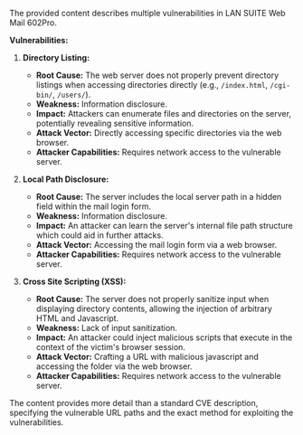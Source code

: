 The provided content describes multiple vulnerabilities in LAN SUITE Web Mail 602Pro.

**Vulnerabilities:**

1.  **Directory Listing:**
    *   **Root Cause:** The web server does not properly prevent directory listings when accessing directories directly (e.g., `/index.html`, `/cgi-bin/`, `/users/`).
    *   **Weakness:** Information disclosure.
    *   **Impact:** Attackers can enumerate files and directories on the server, potentially revealing sensitive information.
    *   **Attack Vector:** Directly accessing specific directories via the web browser.
    *   **Attacker Capabilities:** Requires network access to the vulnerable server.

2.  **Local Path Disclosure:**
    *   **Root Cause:** The server includes the local server path in a hidden field within the mail login form.
    *   **Weakness:** Information disclosure.
    *  **Impact:** An attacker can learn the server's internal file path structure which could aid in further attacks.
    *  **Attack Vector:** Accessing the mail login form via a web browser.
    *  **Attacker Capabilities:** Requires network access to the vulnerable server.

3. **Cross Site Scripting (XSS):**
    *   **Root Cause:** The server does not properly sanitize input when displaying directory contents, allowing the injection of arbitrary HTML and Javascript.
    *   **Weakness:** Lack of input sanitization.
    *   **Impact:**  An attacker could inject malicious scripts that execute in the context of the victim's browser session.
    *   **Attack Vector:** Crafting a URL with malicious javascript and accessing the folder via the web browser.
    *   **Attacker Capabilities:** Requires network access to the vulnerable server.

The content provides more detail than a standard CVE description, specifying the vulnerable URL paths and the exact method for exploiting the vulnerabilities.